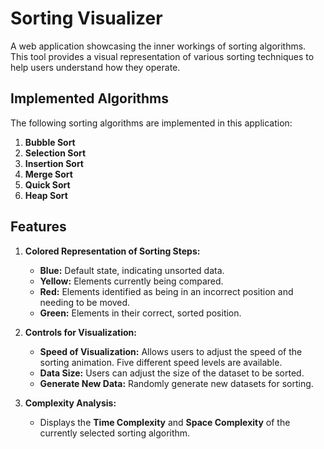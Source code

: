 # Sorting Visualizer

A web application showcasing the inner workings of sorting algorithms. This tool provides a visual representation of various sorting techniques to help users understand how they operate.

## Implemented Algorithms

The following sorting algorithms are implemented in this application:

1. **Bubble Sort**
2. **Selection Sort**
3. **Insertion Sort**
4. **Merge Sort**
5. **Quick Sort**
6. **Heap Sort**

## Features

1. **Colored Representation of Sorting Steps:**
    - **Blue:** Default state, indicating unsorted data.
    - **Yellow:** Elements currently being compared.
    - **Red:** Elements identified as being in an incorrect position and needing to be moved.
    - **Green:** Elements in their correct, sorted position.

2. **Controls for Visualization:**
    - **Speed of Visualization:** Allows users to adjust the speed of the sorting animation. Five different speed levels are available.
    - **Data Size:** Users can adjust the size of the dataset to be sorted.
    - **Generate New Data:** Randomly generate new datasets for sorting.

3. **Complexity Analysis:**
    - Displays the **Time Complexity** and **Space Complexity** of the currently selected sorting algorithm.
